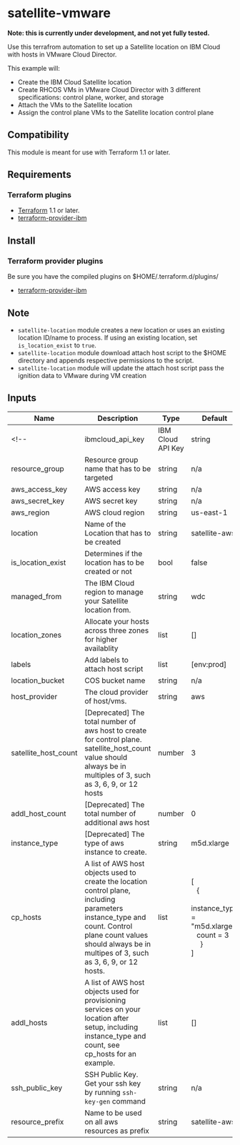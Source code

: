 # satellite-vmware

**Note: this is currently under development, and not yet fully tested.** 

Use this terrafrom automation to set up a Satellite location on IBM Cloud with hosts in VMware Cloud Director.

This example will:
- Create the IBM Cloud Satellite location
- Create RHCOS VMs in VMware Cloud Director with 3 different specifications: control plane, worker, and storage
- Attach the VMs to the Satellite location
- Assign the control plane VMs to the Satellite location control plane


## Compatibility

This module is meant for use with Terraform 1.1 or later.

## Requirements

### Terraform plugins

- [Terraform](https://www.terraform.io/downloads.html) 1.1 or later.
- [terraform-provider-ibm](https://github.com/IBM-Cloud/terraform-provider-ibm)

## Install

### Terraform provider plugins

Be sure you have the compiled plugins on $HOME/.terraform.d/plugins/

- [terraform-provider-ibm](https://github.com/IBM-Cloud/terraform-provider-ibm)


## Note

* `satellite-location` module creates a new location or uses an existing location ID/name to process. If using an existing location, set `is_location_exist` to `true`.
* `satellite-location` module download attach host script to the $HOME directory and appends respective permissions to the script.
* `satellite-location` module will update the attach host script pass the ignition data to VMware during VM creation


## Inputs

| Name                                  | Description                                                       | Type     | Default | Required |
|---------------------------------------|-------------------------------------------------------------------|----------|---------|----------|
<!-- | ibmcloud_api_key                      | IBM Cloud API Key                                                 | string   | n/a     | yes      |
| resource_group                        | Resource group name that has to be targeted                       | string   | n/a     | no       |
| aws_access_key                        | AWS access key                                                    | string   | n/a     | yes      |
| aws_secret_key                        | AWS secret key                                                    | string   | n/a     | yes      |
| aws_region                            | AWS cloud region                                                  | string   | us-east-1  | yes   |
| location                              | Name of the Location that has to be created                       | string   | satellite-aws  | yes   |
| is_location_exist                     | Determines if the location has to be created or not               | bool     | false   | yes      |
| managed_from                          | The IBM Cloud region to manage your Satellite location from.      | string   | wdc     | yes      |
| location_zones                        | Allocate your hosts across three zones for higher availablity     | list     | []      | no       |
| labels                                | Add labels to attach host script                                  | list     | [env:prod]  | no   |
| location_bucket                       | COS bucket name                                                   | string   | n/a     | no       |
| host_provider                         | The cloud provider of host/vms.                                   | string   | aws     | no       |
| satellite_host_count                  | [Deprecated] The total number of aws host to create for control plane. satellite_host_count value should always be in multiples of 3, such as 3, 6, 9, or 12 hosts   | number   | 3 |  yes     |
| addl_host_count                       | [Deprecated] The total number of additional aws host                            | number   | 0 |  yes     |
| instance_type                         | [Deprecated] The type of aws instance to create.     | string   | m5d.xlarge     | yes |
| cp_hosts                              | A list of AWS host objects used to create the location control plane, including parameters instance_type and count. Control plane count values should always be in multipes of 3, such as 3, 6, 9, or 12 hosts.                  | list   | [<br>&ensp; {<br>&ensp;&ensp; instance_type = "m5d.xlarge"<br>&ensp; count         = 3<br>&ensp;&ensp; }<br>]             | yes    |
| addl_hosts                            | A list of AWS host objects used for provisioning services on your location after setup, including instance_type and count, see cp_hosts for an example.                  | list   | []             | yes    |
| ssh_public_key                        | SSH Public Key. Get your ssh key by running `ssh-key-gen` command | string   | n/a     | no |
| resource_prefix                       | Name to be used on all aws resources as prefix                        | string   | satellite-aws     | yes | -->
